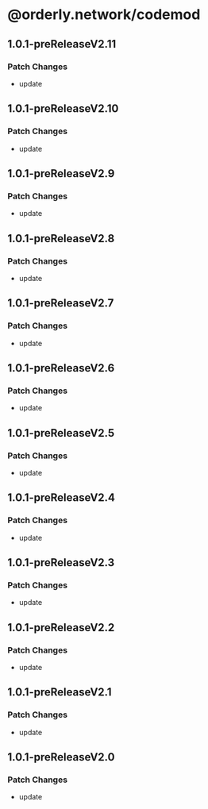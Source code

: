 # @orderly.network/codemod

## 1.0.1-preReleaseV2.11

### Patch Changes

- update

## 1.0.1-preReleaseV2.10

### Patch Changes

- update

## 1.0.1-preReleaseV2.9

### Patch Changes

- update

## 1.0.1-preReleaseV2.8

### Patch Changes

- update

## 1.0.1-preReleaseV2.7

### Patch Changes

- update

## 1.0.1-preReleaseV2.6

### Patch Changes

- update

## 1.0.1-preReleaseV2.5

### Patch Changes

- update

## 1.0.1-preReleaseV2.4

### Patch Changes

- update

## 1.0.1-preReleaseV2.3

### Patch Changes

- update

## 1.0.1-preReleaseV2.2

### Patch Changes

- update

## 1.0.1-preReleaseV2.1

### Patch Changes

- update

## 1.0.1-preReleaseV2.0

### Patch Changes

- update
